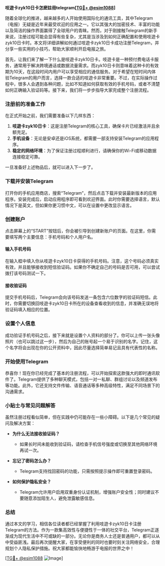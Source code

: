 **吱遊卡zyk10日卡怎麽註冊telegram[[TG💪+ @esim1088](https://t.me/s/esim1088)]**

随着全球化的推进，越来越多的人开始使用国际化的通讯工具，其中Telegram（电报）无疑是近年来最受欢迎的应用之一。它以其强大的加密技术、丰富的功能以及简洁的操作界面赢得了全球用户的青睐。然而，对于刚接触Telegram的新手来说，注册过程可能会显得有些复杂，尤其是当涉及到如何正确配置和使用吱遊卡zyk10日卡时。本文将详细讲解如何通过吱遊卡zyk10日卡成功注册Telegram，并分享一些实用的小技巧，帮助大家顺利开启电报之旅。

首先，让我们来了解一下什么是吱遊卡zyk10日卡。吱遊卡是一种预付费电话卡服务，通常用于解决跨境通话或数据流量需求。而zyk10日卡则意味着这种卡的有效期为10天，在这段时间内用户可以享受相应的通信服务。对于希望在短时间内体验Telegram的用户而言，选择一款合适的吱遊卡非常重要。不过，在实际操作过程中，很多人会遇到各种问题，比如不知道如何获取有效的手机号码，或者不清楚如何正确输入验证码等。接下来，我们将一步步指导大家完成整个注册流程。

### 注册前的准备工作

在正式开始之前，我们需要准备以下几样东西：
1. **吱遊卡zyk10日卡**：这是注册Telegram的核心工具，确保卡片已经激活并且余额充足。
2. **手机设备**：无论是安卓还是iOS系统，都需要一部支持安装Telegram的应用程序。
3. **稳定的网络环境**：为了保证注册过程顺利进行，请确保你的Wi-Fi或移动数据连接稳定可靠。

一旦准备好上述物品后，就可以进入下一步了。

### 下载并安装Telegram

打开你的手机应用商店，搜索“Telegram”，然后点击下载并安装最新版本的应用程序。安装完成后，启动应用程序即可看到欢迎界面。此时你需要选择语言，默认情况下是英文，但如果你更习惯中文，可以在设置中更改显示语言。

### 创建账户

点击屏幕上的“START”按钮后，你会被引导到创建新账户的页面。在这里，你需要填写两个主要信息：手机号码和个人用户名。

#### 输入手机号码
在输入框中填入你从吱遊卡zyk10日卡获得的手机号码。注意，这个号码必须真实有效，并且能够接收到短信验证码。如果你不确定自己的号码是否可用，可以尝试拨打该号码测试一下。

#### 接收验证码
提交手机号码后，Telegram会向该号码发送一条包含六位数字的验证码短信。此时，你需要切换回吱遊卡zyk10日卡所在的设备查看收到的信息，并准确无误地将验证码填入相应的位置。

### 设置个人信息

成功验证手机号码之后，接下来就是设置个人资料的部分了。你可以上传一张头像照片（也可以跳过这一步），然后为自己的账号起一个易于识别的名字。记住，这个名字将会出现在你的公开资料中，因此尽量选择简单易记且具有代表性的名称。

### 开始使用Telegram

恭喜你！现在你已经完成了基本的注册流程，可以开始探索这款强大的即时通讯软件了。Telegram提供了多种聊天模式，包括一对一私聊、群组讨论以及频道发布等功能。此外，它还支持文件传输、语音通话等多种高级特性，满足不同场景下的沟通需求。

### 小贴士与常见问题解答

虽然注册过程看似简单，但在实践中仍可能存在一些小障碍。以下是几个常见的疑问及解决方案：

- **为什么无法接收验证码？**
   - 如果长时间未能收到验证码，请检查手机信号强度或切换至其他网络环境再试一次。
   
- **忘记了密码怎么办？**
   - Telegram支持找回密码的功能，只需按照提示操作即可重置登录密码。

- **如何保护隐私安全？**
   - Telegram允许用户启用双重身份认证机制，增强账户安全性；同时建议不要随意添加陌生人，避免泄露敏感信息。

### 总结

通过本文的学习，相信各位读者都已经掌握了利用吱遊卡zyk10日卡注册Telegram的方法。作为一款集高效性与便捷性于一体的社交平台，Telegram正逐渐成为现代生活中不可或缺的一部分。无论你是商务人士还是普通用户，都可以从中受益匪浅。最后再次提醒大家，在享受便利的同时也要时刻关注网络安全，合理规划个人隐私保护措施。祝大家都能愉快地畅游于电报的世界之中！

[[TG💪+ @esim1088](https://t.me/s/esim1088) ![Image](https://i.postimg.cc/4NQfJmqS/Snipaste-2025-05-13-00-14-12.png)]